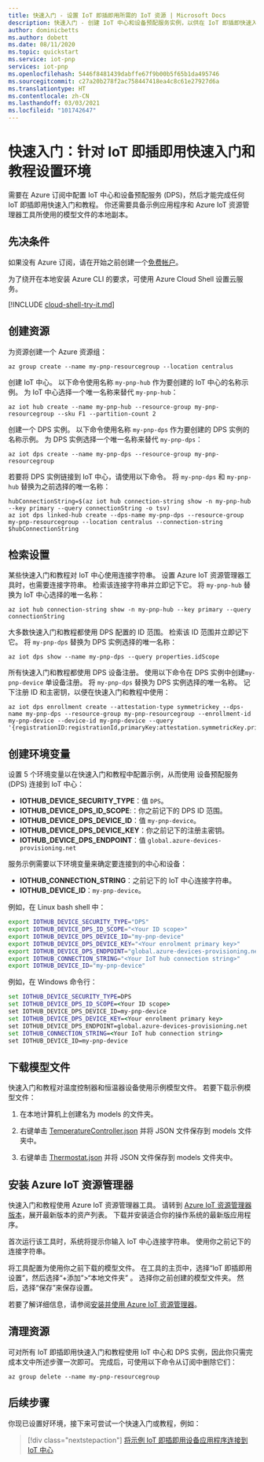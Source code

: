 ```yaml
---
title: 快速入门 - 设置 IoT 即插即用所需的 IoT 资源 | Microsoft Docs
description: 快速入门 - 创建 IoT 中心和设备预配服务实例，以供在 IoT 即插即快速入门和教程中使用。
author: dominicbetts
ms.author: dobett
ms.date: 08/11/2020
ms.topic: quickstart
ms.service: iot-pnp
services: iot-pnp
ms.openlocfilehash: 5446f8481439dabffe67f9b00b5f65b1da495746
ms.sourcegitcommit: c27a20b278f2ac758447418ea4c8c61e27927d6a
ms.translationtype: HT
ms.contentlocale: zh-CN
ms.lasthandoff: 03/03/2021
ms.locfileid: "101742647"
---
```

# <a name="quickstart-set-up-your-environment-for-the-iot-plug-and-play-quickstarts-and-tutorials"></a>快速入门：针对 IoT 即插即用快速入门和教程设置环境

需要在 Azure 订阅中配置 IoT 中心和设备预配服务 (DPS)，然后才能完成任何 IoT 即插即用快速入门和教程。 你还需要具备示例应用程序和 Azure IoT 资源管理器工具所使用的模型文件的本地副本。

## <a name="prerequisites"></a>先决条件

如果没有 Azure 订阅，请在开始之前创建一个[免费帐户](https://azure.microsoft.com/free/?WT.mc_id=A261C142F)。

为了绕开在本地安装 Azure CLI 的要求，可使用 Azure Cloud Shell 设置云服务。

[!INCLUDE [cloud-shell-try-it.md](../../includes/cloud-shell-try-it.md)]

## <a name="create-the-resources"></a>创建资源

为资源创建一个 Azure 资源组：

```azurecli-interactive
az group create --name my-pnp-resourcegroup --location centralus
```

创建 IoT 中心。 以下命令使用名称 `my-pnp-hub` 作为要创建的 IoT 中心的名称示例。 为 IoT 中心选择一个唯一名称来替代 `my-pnp-hub`：

```azurecli-interactive
az iot hub create --name my-pnp-hub --resource-group my-pnp-resourcegroup --sku F1 --partition-count 2
```

创建一个 DPS 实例。 以下命令使用名称 `my-pnp-dps` 作为要创建的 DPS 实例的名称示例。 为 DPS 实例选择一个唯一名称来替代 `my-pnp-dps`：

```azurecli-interactive
az iot dps create --name my-pnp-dps --resource-group my-pnp-resourcegroup
```

若要将 DPS 实例链接到 IoT 中心，请使用以下命令。 将 `my-pnp-dps` 和 `my-pnp-hub` 替换为之前选择的唯一名称：

```azurecli-interactive
hubConnectionString=$(az iot hub connection-string show -n my-pnp-hub --key primary --query connectionString -o tsv)
az iot dps linked-hub create --dps-name my-pnp-dps --resource-group my-pnp-resourcegroup --location centralus --connection-string $hubConnectionString
```

## <a name="retrieve-the-settings"></a>检索设置

某些快速入门和教程对 IoT 中心使用连接字符串。 设置 Azure IoT 资源管理器工具时，也需要连接字符串。 检索该连接字符串并立即记下它。 将 `my-pnp-hub` 替换为 IoT 中心选择的唯一名称：

```azurecli-interactive
az iot hub connection-string show -n my-pnp-hub --key primary --query connectionString
```

大多数快速入门和教程都使用 DPS 配置的 ID 范围。 检索该 ID 范围并立即记下它。 将 `my-pnp-dps` 替换为 DPS 实例选择的唯一名称：

```azurecli-interactive
az iot dps show --name my-pnp-dps --query properties.idScope
```

所有快速入门和教程都使用 DPS 设备注册。 使用以下命令在 DPS 实例中创建`my-pnp-device` 单设备注册。 将 `my-pnp-dps` 替换为 DPS 实例选择的唯一名称。 记下注册 ID 和主密钥，以便在快速入门和教程中使用：

```azurecli-interactive
az iot dps enrollment create --attestation-type symmetrickey --dps-name my-pnp-dps --resource-group my-pnp-resourcegroup --enrollment-id my-pnp-device --device-id my-pnp-device --query '{registrationID:registrationId,primaryKey:attestation.symmetricKey.primaryKey}'
```

## <a name="create-environment-variables"></a>创建环境变量

设置 5 个环境变量以在快速入门和教程中配置示例，从而使用 设备预配服务 (DPS) 连接到 IoT 中心：

* **IOTHUB_DEVICE_SECURITY_TYPE**：值 `DPS`。
* **IOTHUB_DEVICE_DPS_ID_SCOPE**:：你之前记下的 DPS ID 范围。
* **IOTHUB_DEVICE_DPS_DEVICE_ID**：值 `my-pnp-device`。
* **IOTHUB_DEVICE_DPS_DEVICE_KEY**：你之前记下的注册主密钥。
* **IOTHUB_DEVICE_DPS_ENDPOINT**：值 `global.azure-devices-provisioning.net`

服务示例需要以下环境变量来确定要连接到的中心和设备：

* **IOTHUB_CONNECTION_STRING**：之前记下的 IoT 中心连接字符串。
* **IOTHUB_DEVICE_ID**：`my-pnp-device`。

例如，在 Linux bash shell 中：

```bash
export IOTHUB_DEVICE_SECURITY_TYPE="DPS"
export IOTHUB_DEVICE_DPS_ID_SCOPE="<Your ID scope>"
export IOTHUB_DEVICE_DPS_DEVICE_ID="my-pnp-device"
export IOTHUB_DEVICE_DPS_DEVICE_KEY="<Your enrolment primary key>"
export IOTHUB_DEVICE_DPS_ENDPOINT="global.azure-devices-provisioning.net"
export IOTHUB_CONNECTION_STRING="<Your IoT hub connection string>"
export IOTHUB_DEVICE_ID="my-pnp-device"
```

例如，在 Windows 命令行：

```cmd
set IOTHUB_DEVICE_SECURITY_TYPE=DPS
set IOTHUB_DEVICE_DPS_ID_SCOPE=<Your ID scope>
set IOTHUB_DEVICE_DPS_DEVICE_ID=my-pnp-device
set IOTHUB_DEVICE_DPS_DEVICE_KEY=<Your enrolment primary key>
set IOTHUB_DEVICE_DPS_ENDPOINT=global.azure-devices-provisioning.net
set IOTHUB_CONNECTION_STRING=<Your IoT hub connection string>
set IOTHUB_DEVICE_ID=my-pnp-device
```

## <a name="download-the-model-files"></a>下载模型文件

快速入门和教程对温度控制器和恒温器设备使用示例模型文件。 若要下载示例模型文件：

1. 在本地计算机上创建名为 models 的文件夹。

1. 右键单击 [TemperatureController.json](https://raw.githubusercontent.com/Azure/opendigitaltwins-dtdl/master/DTDL/v2/samples/TemperatureController.json) 并将 JSON 文件保存到 models 文件夹中。

1. 右键单击 [Thermostat.json](https://raw.githubusercontent.com/Azure/opendigitaltwins-dtdl/master/DTDL/v2/samples/Thermostat.json) 并将 JSON 文件保存到 models 文件夹中。

## <a name="install-the-azure-iot-explorer"></a>安装 Azure IoT 资源管理器

快速入门和教程使用 Azure IoT 资源管理器工具。 请转到 [Azure IoT 资源管理器版本](https://github.com/Azure/azure-iot-explorer/releases)，展开最新版本的资产列表。 下载并安装适合你的操作系统的最新版应用程序。

首次运行该工具时，系统将提示你输入 IoT 中心连接字符串。 使用你之前记下的连接字符串。

将工具配置为使用你之前下载的模型文件。 在工具的主页中，选择“IoT 即插即用设置”，然后选择“+添加”>“本地文件夹” 。 选择你之前创建的模型文件夹。 然后，选择“保存”来保存设置。

若要了解详细信息，请参阅[安装并使用 Azure IoT 资源管理器](howto-use-iot-explorer.md)。

## <a name="clean-up-resources"></a>清理资源

可对所有 IoT 即插即用快速入门和教程使用 IoT 中心和 DPS 实例，因此你只需完成本文中所述步骤一次即可。 完成后，可使用以下命令从订阅中删除它们：

```azurecli-interactive
az group delete --name my-pnp-resourcegroup
```

## <a name="next-steps"></a>后续步骤

你现已设置好环境，接下来可尝试一个快速入门或教程，例如：

> [!div class="nextstepaction"]
> [将示例 IoT 即插即用设备应用程序连接到 IoT 中心](quickstart-connect-device.md)
